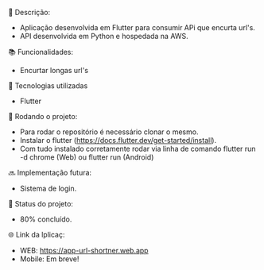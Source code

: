 📝 Descrição:
  * Aplicação desenvolvida em Flutter para consumir APi que encurta url's.
  * API desenvolvida em Python e hospedada na AWS.

📚 Funcionalidades:
  * Encurtar longas url's

🔧 Tecnologias utilizadas
* Flutter

🚀 Rodando o projeto:
  * Para rodar o repositório é necessário clonar o mesmo.
  * Instalar o flutter (https://docs.flutter.dev/get-started/install).
  * Com tudo instalado corretamente rodar via linha de comando flutter run -d chrome (Web) ou flutter run (Android)

🔜 Implementação futura:
  * Sistema de login.
  
🎯 Status do projeto:
  * 80% concluído.
  
🌐 Link da lplicaç:
* WEB: https://app-url-shortner.web.app
* Mobile: Em breve!
